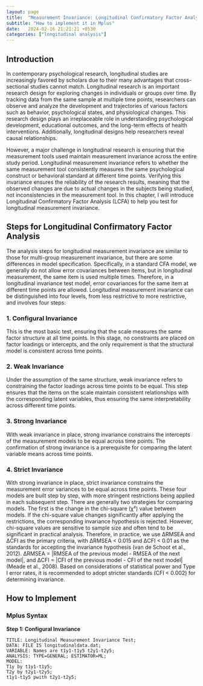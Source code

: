 ```yaml
---
layout: page
title:  "Measurement Invariance: Longitudinal Confirmatory Factor Analysis"
subtitle: "How to implement it in Mplus"
date:   2024-02-16 21:21:21 +0530
categories: ["longitudinal analysis"]
---
```


## Introduction  
In contemporary psychological research, longitudinal studies are increasingly favored by scholars due to their many advantages that cross-sectional studies cannot match. Longitudinal research is an important research design for exploring changes in individuals or groups over time. By tracking data from the same sample at multiple time points, researchers can observe and analyze the development and trajectories of various factors such as behavior, psychological states, and physiological changes. This research design plays an irreplaceable role in understanding psychological development, educational outcomes, and the long-term effects of health interventions. Additionally, longitudinal designs help researchers reveal causal relationships.

However, a major challenge in longitudinal research is ensuring that the measurement tools used maintain measurement invariance across the entire study period. Longitudinal measurement invariance refers to whether the same measurement tool consistently measures the same psychological construct or behavioral standard at different time points. Verifying this invariance ensures the reliability of the research results, meaning that the observed changes are due to actual changes in the subjects being studied, not inconsistencies in the measurement tool. In this chapter, I will introduce Longitudinal Confirmatory Factor Analysis (LCFA) to help you test for longitudinal measurement invariance.

## Steps for Longitudinal Confirmatory Factor Analysis  
The analysis steps for longitudinal measurement invariance are similar to those for multi-group measurement invariance, but there are some differences in model specification. Specifically, in a standard CFA model, we generally do not allow error covariances between items, but in longitudinal measurement, the same item is used multiple times. Therefore, in a longitudinal invariance test model, error covariances for the same item at different time points are allowed. Longitudinal measurement invariance can be distinguished into four levels, from less restrictive to more restrictive, and involves four steps:

### 1. Configural Invariance  
This is the most basic test, ensuring that the scale measures the same factor structure at all time points. In this stage, no constraints are placed on factor loadings or intercepts, and the only requirement is that the structural model is consistent across time points.

### 2. Weak Invariance  
Under the assumption of the same structure, weak invariance refers to constraining the factor loadings across time points to be equal. This step ensures that the items on the scale maintain consistent relationships with the corresponding latent variables, thus ensuring the same interpretability across different time points.

### 3. Strong Invariance  
With weak invariance in place, strong invariance constrains the intercepts of the measurement models to be equal across time points. The confirmation of strong invariance is a prerequisite for comparing the latent variable means across time points.

### 4. Strict Invariance  
With strong invariance in place, strict invariance constrains the measurement error variances to be equal across time points. These four models are built step by step, with more stringent restrictions being applied in each subsequent step. There are generally two strategies for comparing models. The first is the change in the chi-square (χ²) value between models. If the chi-square value changes significantly after applying the restrictions, the corresponding invariance hypothesis is rejected. However, chi-square values are sensitive to sample size and often tend to be significant in practical analysis. Therefore, in practice, we use ΔRMSEA and ΔCFI as the primary criteria, with ΔRMSEA < 0.015 and ΔCFI < 0.01 as the standards for accepting the invariance hypothesis (van de Schoot et al., 2012). ΔRMSEA = |RMSEA of the previous model - RMSEA of the next model|, and ΔCFI = |CFI of the previous model - CFI of the next model| (Meade et al., 2008). Based on considerations of statistical power and Type I error rates, it is recommended to adopt stricter standards (CFI < 0.002) for determining invariance.

## How to Implement  
### Mplus Syntax

**Step 1: Configural Invariance**  
```mplus
TITLE: Longitudinal Measurement Invariance Test;  
DATA: FILE IS longitudinaldata.dat;  
VARIABLE: Names are t1y1-t1y5 t2y1-t2y5;  
ANALYSIS: TYPE=GENERAL; ESTIMATOR=ML;  
MODEL:  
T1y by t1y1-t1y5;  
T2y by t2y1-t2y5;  
t1y1-t1y5 pwith t2y1-t2y5;  
